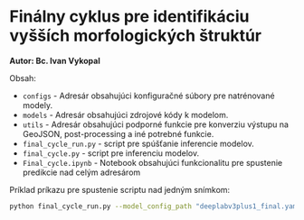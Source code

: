 # Finálny cyklus pre identifikáciu vyšších morfologických štruktúr

**Autor: Bc. Ivan Vykopal**

Obsah:

- `configs` - Adresár obsahujúci konfiguračné súbory pre natrénované modely.
- `models` - Adresár obsahujúci zdrojové kódy k modelom.
- `utils` -  Adresár obsahujúci podporné funkcie pre konverziu výstupu na GeoJSON, post-processing a iné potrebné funkcie.
- `final_cycle_run.py` - script pre spúšťanie inferencie modelov.
- `final_cycle.py` - script pre inferenciu modelov.
- `Final_cycle.ipynb` - Notebook obsahujúci funkcionalitu pre spustenie predikcie nad celým adresárom

Príklad príkazu pre spustenie scriptu nad jedným snímkom:

```bash
python final_cycle_run.py --model_config_path "deeplabv3plus1_final.yaml" "deeplabv3plus2_final.yaml" "deeplabv3plus3_final.yaml" --image_path "D:\Master Thesis\Data\EMB-IKEM-2022-03-09\1225_21_HE.vsi" --cell_path "D:\Master Thesis\Data\Cell Annotations\1225_21_HE.vsi - 20x.geojson" --output_path "D:/Test" --metadata_path "D:/Test\temp" --overlap True
```
